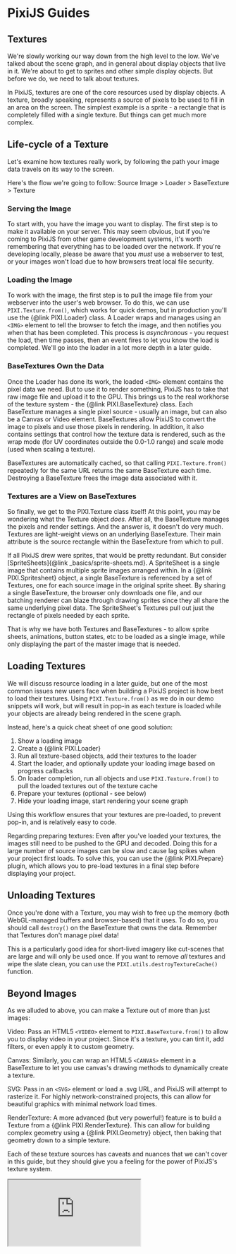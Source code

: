 # PixiJS Guides
## Textures

We're slowly working our way down from the high level to the low.  We've talked about the scene graph, and in general about display objects that live in it.  We're about to get to sprites and other simple display objects.  But before we do, we need to talk about textures.

In PixiJS, textures are one of the core resources used by display objects.  A texture, broadly speaking, represents a source of pixels to be used to fill in an area on the screen.  The simplest example is a sprite - a rectangle that is completely filled with a single texture.  But things can get much more complex.

## Life-cycle of a Texture

Let's examine how textures really work, by following the path your image data travels on its way to the screen.  

Here's the flow we're going to follow:  Source Image > Loader > BaseTexture > Texture

### Serving the Image

To start with, you have the image you want to display.  The first step is to make it available on your server.  This may seem obvious, but if you're coming to PixiJS from other game development systems, it's worth remembering that everything has to be loaded over the network.  If you're developing locally, please be aware that you *must* use a webserver to test, or your images won't load due to how browsers treat local file security.

### Loading the Image

To work with the image, the first step is to pull the image file from your webserver into the user's web browser.  To do this, we can use `PIXI.Texture.from()`, which works for quick demos, but in production you'll use the {@link PIXI.Loader} class.  A Loader  wraps and manages using an `<IMG>` element to tell the browser to fetch the image, and then notifies you when that has been completed.  This process is *asynchronous* - you request the load, then time passes, then an event fires to let you know the load is completed.  We'll go into the loader in a lot more depth in a later guide.

### BaseTextures Own the Data

Once the Loader has done its work, the loaded `<IMG>` element contains the pixel data we need.  But to use it to render something, PixiJS has to take that raw image file and upload it to the GPU.  This brings us to the real workhorse of the texture system - the {@link PIXI.BaseTexture} class.  Each BaseTexture manages a single pixel source - usually an image, but can also be a Canvas or Video element.  BaseTextures allow PixiJS to convert the image to pixels and use those pixels in rendering.  In addition, it also contains settings that control how the texture data is rendered, such as the wrap mode (for UV coordinates outside the 0.0-1.0 range) and scale mode (used when scaling a texture).

BaseTextures are automatically cached, so that calling `PIXI.Texture.from()` repeatedly for the same URL returns the same BaseTexture each time.  Destroying a BaseTexture frees the image data associated with it.

### Textures are a View on BaseTextures

So finally, we get to the PIXI.Texture class itself!  At this point, you may be wondering what the Texture object *does*.  After all, the BaseTexture manages the pixels and render settings.  And the answer is, it doesn't do very much.  Textures are light-weight views on an underlying BaseTexture.  Their main attribute is the source rectangle within the BaseTexture from which to pull.  

If all PixiJS drew were sprites, that would be pretty redundant.  But consider [SpriteSheets]{@link _basics/sprite-sheets.md}.  A SpriteSheet is a single image that contains multiple sprite images arranged within.  In a {@link PIXI.Spritesheet} object, a single BaseTexture is referenced by a set of Textures, one for each source image in the original sprite sheet.  By sharing a single BaseTexture, the browser only downloads one file, and our batching renderer can blaze through drawing sprites since they all share the same underlying pixel data.  The SpriteSheet's Textures pull out just the rectangle of pixels needed by each sprite.

<!--TODO: Image showing sprite sheet base texture, plus each sprite's texture-->

That is why we have both Textures and BaseTextures - to allow sprite sheets, animations, button states, etc to be loaded as a single image, while only displaying the part of the master image that is needed.

## Loading Textures

We will discuss resource loading in a later guide, but one of the most common issues new users face when building a PixiJS project is how best to load their textures.  Using `PIXI.Texture.from()` as we do in our demo snippets will work, but will result in pop-in as each texture is loaded while your objects are already being rendered in the scene graph.

Instead, here's a quick cheat sheet of one good solution:

1. Show a loading image
2. Create a {@link PIXI.Loader}
3. Run all texture-based objects, add their textures to the loader
4. Start the loader, and optionally update your loading image based on progress callbacks
5. On loader completion, run all objects and use `PIXI.Texture.from()` to pull the loaded textures out of the texture cache
6. Prepare your textures (optional - see below)
7. Hide your loading image, start rendering your scene graph

Using this workflow ensures that your textures are pre-loaded, to prevent pop-in, and is relatively easy to code.

Regarding preparing textures: Even after you've loaded your textures, the images still need to be pushed to the GPU and decoded.  Doing this for a large number of source images can be slow and cause lag spikes when your project first loads.  To solve this, you can use the {@link PIXI.Prepare} plugin, which allows you to pre-load textures in a final step before displaying your project.

## Unloading Textures

Once you're done with a Texture, you may wish to free up the memory (both WebGL-managed buffers and browser-based) that it uses.  To do so, you should call `destroy()` on the BaseTexture that owns the data.  Remember that Textures don't manage pixel data!

This is a particularly good idea for short-lived imagery like cut-scenes that are large and will only be used once.  If you want to remove *all* textures and wipe the slate clean, you can use the `PIXI.utils.destroyTextureCache()` function.

## Beyond Images

As we alluded to above, you can make a Texture out of more than just images:

Video: Pass an HTML5 `<VIDEO>` element to `PIXI.BaseTexture.from()` to allow you to display video in your project.  Since it's a texture, you can tint it, add filters, or even apply it to custom geometry.

Canvas: Similarly, you can wrap an HTML5 `<CANVAS>` element in a BaseTexture to let you use canvas's drawing methods to dynamically create a texture.

SVG: Pass in an `<SVG>` element or load a .svg URL, and PixiJS will attempt to rasterize it.  For highly network-constrained projects, this can allow for beautiful graphics with minimal network load times.

RenderTexture: A more advanced (but very powerful!) feature is to build a Texture from a {@link PIXI.RenderTexture}.  This can allow for building complex geometry using a {@link PIXI.Geometry} object, then baking that geometry down to a simple texture.

Each of these texture sources has caveats and nuances that we can't cover in this guide, but they should give you a feeling for the power of PixiJS's texture system. <!--TODO: link to advanced textures guide-->

<iframe src="https://pixijs.io/examples/?embed=1&showcode=1#/textures/render-texture-basic.js" class="demo"></iframe>